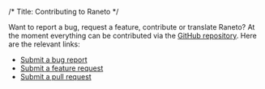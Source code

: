 /*
Title: Contributing to Raneto
*/

Want to report a bug, request a feature, contribute or translate Raneto? At the moment everything can be
contributed via the [GitHub repository](https://github.com/gilbitron/Raneto). Here are the relevant links:

* [Submit a bug report](https://github.com/gilbitron/Raneto/issues?labels=bug)
* [Submit a feature request](https://github.com/gilbitron/Raneto/issues?labels=enhancement)
* [Submit a pull request](https://github.com/gilbitron/Raneto/pulls)
